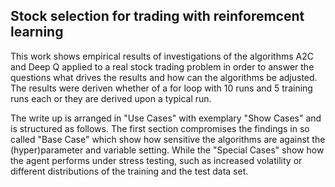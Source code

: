 ## Stock selection for trading with reinforemcent learning

This work shows empirical results of investigations of the algorithms A2C and Deep Q applied to a real stock trading problem in order to answer the questions what drives the results and how can the algorithms be adjusted. The results were deriven whether of a for loop with 10 runs and 5 training runs each or they are derived upon a typical run.

The write up is arranged in "Use Cases" with exemplary "Show Cases" and is structured as follows. The first section compromises the findings in so called "Base Case" which show how sensitive the algorithms are against the (hyper)parameter and variable setting. While the "Special Cases" show how the agent performs under stress testing, such as increased volatility or different distributions of the training and the test data set.
